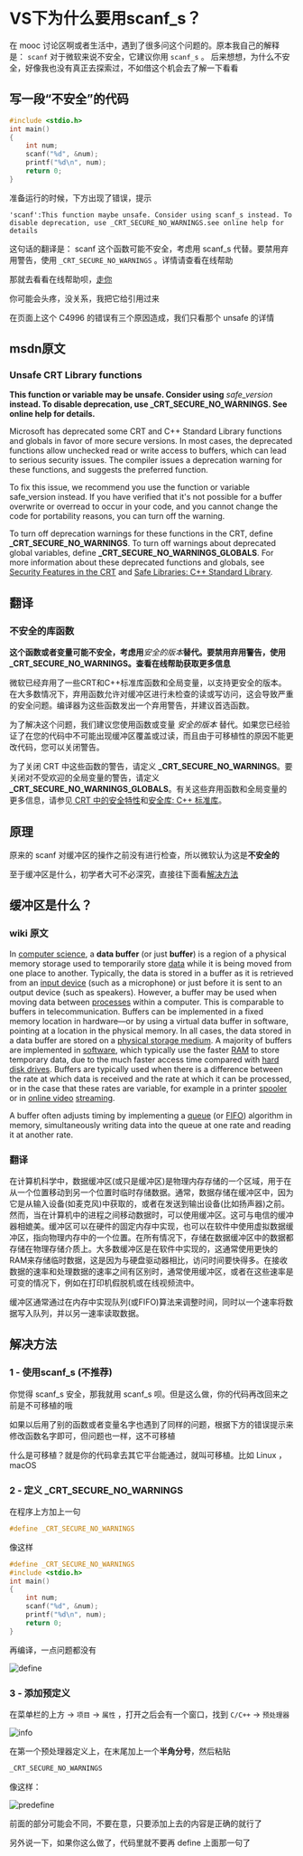 # VS下为什么要用scanf_s？

在 mooc 讨论区啊或者生活中，遇到了很多问这个问题的。原本我自己的解释是： `scanf` 对于微软来说不安全，它建议你用 `scanf_s` 。
后来想想，为什么不安全，好像我也没有真正去探索过，不如借这个机会去了解一下看看

## 写一段“不安全”的代码

```c
#include <stdio.h>
int main()
{
    int num;
    scanf("%d", &num);
    printf("%d\n", num);
    return 0;
}
```

准备运行的时候，下方出现了错误，提示

`'scanf':This function maybe unsafe. Consider using scanf_s instead. To disable deprecation, use _CRT_SECURE_NO_WARNINGS.see online help for details`

这句话的翻译是： scanf 这个函数可能不安全，考虑用 scanf_s 代替。要禁用弃用警告，使用 `_CRT_SECURE_NO_WARNINGS` 。详情请查看在线帮助

那就去看看在线帮助呗，[走你](https://docs.microsoft.com/en-us/cpp/error-messages/compiler-warnings/compiler-warning-level-3-c4996)

你可能会头疼，没关系，我把它给引用过来

在页面上这个 C4996 的错误有三个原因造成，我们只看那个 unsafe 的详情

## msdn原文

### Unsafe CRT Library functions

**This function or variable may be unsafe. Consider using** _safe_version_ **instead. To disable deprecation, use _CRT_SECURE_NO_WARNINGS. See online help for details.**

Microsoft has deprecated some CRT and C++ Standard Library functions and globals in favor of more secure versions. In most cases, the deprecated functions allow unchecked read or write access to buffers, which can lead to serious security issues. The compiler issues a deprecation warning for these functions, and suggests the preferred function.

To fix this issue, we recommend you use the function or variable safe_version instead. If you have verified that it's not possible for a buffer overwrite or overread to occur in your code, and you cannot change the code for portability reasons, you can turn off the warning.

To turn off deprecation warnings for these functions in the CRT, define **_CRT_SECURE_NO_WARNINGS**. To turn off warnings about deprecated global variables, define **_CRT_SECURE_NO_WARNINGS_GLOBALS**. For more information about these deprecated functions and globals, see [Security Features in the CRT](https://docs.microsoft.com/en-us/cpp/c-runtime-library/security-features-in-the-crt) and [Safe Libraries: C++ Standard Library](https://docs.microsoft.com/en-us/cpp/standard-library/safe-libraries-cpp-standard-library).

## 翻译

### 不安全的库函数

**这个函数或者变量可能不安全，考虑用**_安全的版本_**替代。要禁用弃用警告，使用 _CRT_SECURE_NO_WARNINGS。查看在线帮助获取更多信息**

微软已经弃用了一些CRT和C++标准库函数和全局变量，以支持更安全的版本。在大多数情况下，弃用函数允许对缓冲区进行未检查的读或写访问，这会导致严重的安全问题。编译器为这些函数发出一个弃用警告，并建议首选函数。

为了解决这个问题，我们建议您使用函数或变量 _安全的版本_ 替代。如果您已经验证了在您的代码中不可能出现缓冲区覆盖或过读，而且由于可移植性的原因不能更改代码，您可以关闭警告。

为了关闭 CRT 中这些函数的警告，请定义 **_CRT_SECURE_NO_WARNINGS**。要关闭对不受欢迎的全局变量的警告，请定义 **_CRT_SECURE_NO_WARNINGS_GLOBALS**。有关这些弃用函数和全局变量的更多信息，请参见[ CRT 中的安全特性](https://docs.microsoft.com/en-us/cpp/c-runtime-library/security-features-in-the-crt)和[安全库: C++ 标准库](https://docs.microsoft.com/en-us/cpp/standard-library/safe-libraries-cpp-standard-library)。

## 原理

原来的 scanf 对缓冲区的操作之前没有进行检查，所以微软认为这是**不安全的**

至于缓冲区是什么，初学者大可不必深究，直接往下面看[解决方法](#解决方法)

## 缓冲区是什么？

### wiki 原文

In [computer science](https://en.wikipedia.org/wiki/Computer_science), a **data buffer** (or just **buffer**) is a region of a physical memory storage used to temporarily store [data](https://en.wikipedia.org/wiki/Data) while it is being moved from one place to another. Typically, the data is stored in a buffer as it is retrieved from an [input device](https://en.wikipedia.org/wiki/Input_device) (such as a microphone) or just before it is sent to an output device (such as speakers). However, a buffer may be used when moving data between [processes](https://en.wikipedia.org/wiki/Process_(computing)) within a computer. This is comparable to buffers in telecommunication. Buffers can be implemented in a fixed memory location in hardware—or by using a virtual data buffer in software, pointing at a location in the physical memory. In all cases, the data stored in a data buffer are stored on a [physical storage medium](https://en.wikipedia.org/wiki/Computer_data_storage). A majority of buffers are implemented in [software](https://en.wikipedia.org/wiki/Software), which typically use the faster [RAM](https://en.wikipedia.org/wiki/Random-access_memory) to store temporary data, due to the much faster access time compared with [hard disk drives](https://en.wikipedia.org/wiki/Hard_disk_drive). Buffers are typically used when there is a difference between the rate at which data is received and the rate at which it can be processed, or in the case that these rates are variable, for example in a printer [spooler](https://en.wikipedia.org/wiki/Spooler) or in [online video](https://en.wikipedia.org/wiki/Video_hosting_service) [streaming](https://en.wikipedia.org/wiki/Streaming_media).

A buffer often adjusts timing by implementing a [queue](https://en.wikipedia.org/wiki/Queue_(data_structure)) (or [FIFO](https://en.wikipedia.org/wiki/FIFO_(computing_and_electronics))) algorithm in memory, simultaneously writing data into the queue at one rate and reading it at another rate.

### 翻译

在计算机科学中，数据缓冲区(或只是缓冲区)是物理内存存储的一个区域，用于在从一个位置移动到另一个位置时临时存储数据。通常，数据存储在缓冲区中，因为它是从输入设备(如麦克风)中获取的，或者在发送到输出设备(比如扬声器)之前。然而，当在计算机中的进程之间移动数据时，可以使用缓冲区。这可与电信的缓冲器相媲美。缓冲区可以在硬件的固定内存中实现，也可以在软件中使用虚拟数据缓冲区，指向物理内存中的一个位置。在所有情况下，存储在数据缓冲区中的数据都存储在物理存储介质上。大多数缓冲区是在软件中实现的，这通常使用更快的RAM来存储临时数据，这是因为与硬盘驱动器相比，访问时间要快得多。在接收数据的速率和处理数据的速率之间有区别时，通常使用缓冲区，或者在这些速率是可变的情况下，例如在打印机假脱机或在线视频流中。

缓冲区通常通过在内存中实现队列(或FIFO)算法来调整时间，同时以一个速率将数据写入队列，并以另一速率读取数据。

## 解决方法

### 1 - 使用scanf_s (不推荐)

你觉得 scanf_s 安全，那我就用 scanf_s 呗。但是这么做，你的代码再改回来之前是不可移植的哦

如果以后用了别的函数或者变量名字也遇到了同样的问题，根据下方的错误提示来修改函数名字即可，但问题也一样，这不可移植

什么是可移植？就是你的代码拿去其它平台能通过，就叫可移植。比如 Linux ， macOS

### 2 - 定义 _CRT_SECURE_NO_WARNINGS

在程序上方加上一句

```c
#define _CRT_SECURE_NO_WARNINGS
```

像这样

```c
#define _CRT_SECURE_NO_WARNINGS
#include <stdio.h>
int main()
{
    int num;
    scanf("%d", &num);
    printf("%d\n", num);
    return 0;
}
```

再编译，一点问题都没有

![define](define.png)

### 3 - 添加预定义

在菜单栏的上方 -> `项目` -> `属性` ，打开之后会有一个窗口，找到 `C/C++` -> `预处理器`

![info](info.png)

在第一个预处理器定义上，在末尾加上一个**半角分号**，然后粘贴

```c
_CRT_SECURE_NO_WARNINGS
```

像这样：

![predefine](predefine.png)

前面的部分可能会不同，不要在意，只要添加上去的内容是正确的就行了

另外说一下，如果你这么做了，代码里就不要再 define 上面那一句了